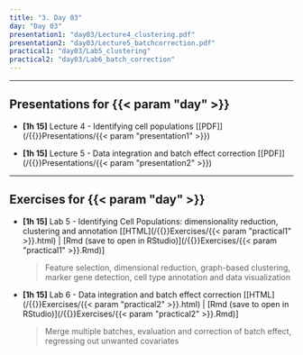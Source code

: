 ```yaml
---
title: "3. Day 03"
day: "Day 03"
presentation1: "day03/Lecture4_clustering.pdf"
presentation2: "day03/Lecture5_batchcorrection.pdf"
practical1: "day03/Lab5_clustering"
practical2: "day03/Lab6_batch_correction"
---
```


---

## Presentations for {{< param "day" >}}

- **\[1h 15\]** Lecture 4 - Identifying cell populations
[[PDF]](/{{<myPackageUrl>}}Presentations/{{< param "presentation1" >}})

- **\[1h 15\]** Lecture 5 - Data integration and batch effect correction
[[PDF]](/{{<myPackageUrl>}}Presentations/{{< param "presentation2" >}})

---

## Exercises for {{< param "day" >}}

-  **\[1h 15\]** Lab 5 - Identifying Cell Populations: dimensionality reduction, clustering and annotation
    [[HTML](/{{<myPackageUrl>}}Exercises/{{< param "practical1" >}}.html) | [Rmd (save to open in RStudio)](/{{<myPackageUrl>}}Exercises/{{< param "practical1" >}}.Rmd)]

    > Feature selection, dimensional reduction, graph-based clustering, marker gene detection, cell type annotation and data visualization

-  **\[1h 15\]** Lab 6 - Data integration and batch effect correction
    [[HTML](/{{<myPackageUrl>}}Exercises/{{< param "practical2" >}}.html) | [Rmd (save to open in RStudio)](/{{<myPackageUrl>}}Exercises/{{< param "practical2" >}}.Rmd)]

    > Merge multiple batches, evaluation and correction of batch effect, regressing out unwanted covariates


